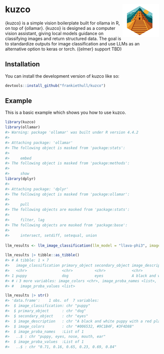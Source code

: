 
<!-- README.md is generated from README.Rmd. Please edit that file -->

# kuzco <img src="man/figures/logo.png" align="right" height="108" alt="" />

<!-- badges: start -->
<!-- badges: end -->

{kuzco} is a simple vision boilerplate built for ollama in R, on top of
{ollamar}. {kuzco} is designed as a computer vision assistant, giving
local models guidance on classifying images and return structured data.
The goal is to standardize outputs for image classification and use LLMs
as an alternative option to keras or torch. ({elmer} support TBD)

## Installation

You can install the development version of kuzco like so:

``` r
devtools::install_github("frankiethull/kuzco")
```

## Example

This is a basic example which shows you how to use kuzco.

``` r
library(kuzco)
library(ollamar)
#> Warning: package 'ollamar' was built under R version 4.4.2
#> 
#> Attaching package: 'ollamar'
#> The following object is masked from 'package:stats':
#> 
#>     embed
#> The following object is masked from 'package:methods':
#> 
#>     show
library(dplyr)
#> 
#> Attaching package: 'dplyr'
#> The following object is masked from 'package:ollamar':
#> 
#>     pull
#> The following objects are masked from 'package:stats':
#> 
#>     filter, lag
#> The following objects are masked from 'package:base':
#> 
#>     intersect, setdiff, setequal, union

llm_results <- llm_image_classification(llm_model = "llava-phi3", image = "inst/img/test_img.jpg")
```

``` r
llm_results |> tibble::as_tibble()
#> # A tibble: 1 × 7
#>   image_classification primary_object secondary_object image_description        
#>   <chr>                <chr>          <chr>            <chr>                    
#> 1 puppy                dog            eyes             A black and white puppy …
#> # ℹ 3 more variables: image_colors <chr>, image_proba_names <list>,
#> #   image_proba_values <list>
```

``` r
llm_results |> str()
#> 'data.frame':    1 obs. of  7 variables:
#>  $ image_classification: chr "puppy"
#>  $ primary_object      : chr "dog"
#>  $ secondary_object    : chr "eyes"
#>  $ image_description   : chr "A black and white puppy with a red plaid blanket behind it. The puppy is looking at the camera."
#>  $ image_colors        : chr "#006532, #9C1B4F, #3F4D88"
#>  $ image_proba_names   :List of 1
#>   ..$ : chr "puppy, eyes, nose, mouth, ear"
#>  $ image_proba_values  :List of 1
#>   ..$ : chr "0.71, 0.16, 0.65, 0.23, 0.69, 0.84"
```
